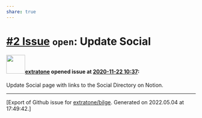 ```yaml
---
share: true
---
```

# [\#2 Issue](https://github.com/extratone/bilge/issues/2) `open`: Update Social

#### <img src="https://avatars.githubusercontent.com/u/43663476?u=5047287ff0b8c3ce7f7e5858d204c9b3e57d8e44&v=4" width="50">[extratone](https://github.com/extratone) opened issue at [2020-11-22 10:37](https://github.com/extratone/bilge/issues/2):

Update Social page with links to the Social Directory on Notion.




-------------------------------------------------------------------------------



[Export of Github issue for [extratone/bilge](https://github.com/extratone/bilge). Generated on 2022.05.04 at 17:49:42.]
